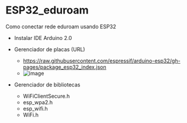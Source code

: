 # ESP32_eduroam
Como conectar rede eduroam usando ESP32

* Instalar IDE Arduino 2.0
* Gerenciador de placas (URL)
  * https://raw.githubusercontent.com/espressif/arduino-esp32/gh-pages/package_esp32_index.json
  * ![image](https://user-images.githubusercontent.com/89941162/194546292-85e646ac-248e-44fd-b28b-30f399f7e8cf.png)

* Gerenciador de bibliotecas 
  * WiFiClientSecure.h
  * esp_wpa2.h
  * esp_wifi.h
  * WiFi.h
